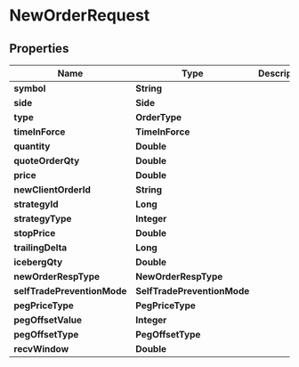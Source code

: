 

# NewOrderRequest


## Properties

| Name | Type | Description | Notes |
|------------ | ------------- | ------------- | -------------|
|**symbol** | **String** |  |  |
|**side** | **Side** |  |  |
|**type** | **OrderType** |  |  |
|**timeInForce** | **TimeInForce** |  |  [optional] |
|**quantity** | **Double** |  |  [optional] |
|**quoteOrderQty** | **Double** |  |  [optional] |
|**price** | **Double** |  |  [optional] |
|**newClientOrderId** | **String** |  |  [optional] |
|**strategyId** | **Long** |  |  [optional] |
|**strategyType** | **Integer** |  |  [optional] |
|**stopPrice** | **Double** |  |  [optional] |
|**trailingDelta** | **Long** |  |  [optional] |
|**icebergQty** | **Double** |  |  [optional] |
|**newOrderRespType** | **NewOrderRespType** |  |  [optional] |
|**selfTradePreventionMode** | **SelfTradePreventionMode** |  |  [optional] |
|**pegPriceType** | **PegPriceType** |  |  [optional] |
|**pegOffsetValue** | **Integer** |  |  [optional] |
|**pegOffsetType** | **PegOffsetType** |  |  [optional] |
|**recvWindow** | **Double** |  |  [optional] |




